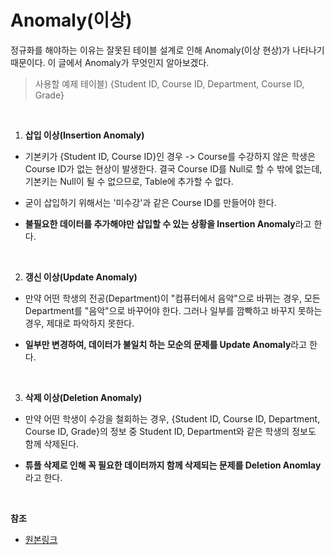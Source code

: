 # Anomaly(이상)

정규화를 해야하는 이유는 잘못된 테이블 설계로 인해 Anomaly(이상 현상)가 나타나기 때문이다. 이 글에서 Anomaly가 무엇인지 알아보겠다.

> 사용할 예제 테이블) {Student ID, Course ID, Department, Course ID, Grade}

<br/>

1. **삽입 이상(Insertion Anomaly)**

* 기본키가 {Student ID, Course ID}인 경우 -> Course를 수강하지 않은 학생은 Course ID가 없는 현상이 발생한다. 결국 Course ID를 Null로 할 수 밖에 없는데, 기본키는 Null이 될 수 없으므로, Table에 추가할 수 없다.

* 굳이 삽입하기 위해서는 '미수강'과 같은 Course ID를 만들어야 한다.

* **불필요한 데이터를 추가해야만 삽입할 수 있는 상황을 Insertion Anomaly**라고 한다.

<br/>

2. **갱신 이상(Update Anomaly)**

* 만약 어떤 학생의 전공(Department)이 "컴퓨터에서 음악"으로 바뀌는 경우, 모든 Department를 "음악"으로 바꾸어야 한다. 그러나 일부를 깜빡하고 바꾸지 못하는 경우, 제대로 파악하지 못한다.

* **일부만 변경하여, 데이터가 불일치 하는 모순의 문제를 Update Anomaly**라고 한다.

<br/>

3. **삭제 이상(Deletion Anomaly)**

* 만약 어떤 학생이 수강을 철회하는 경우, {Student ID, Course ID, Department, Course ID, Grade}의 정보 중 Student ID, Department와 같은 학생의 정보도 함께 삭제된다.

* **튜플 삭제로 인해 꼭 필요한 데이터까지 함께 삭제되는 문제를 Deletion Anomlay**라고 한다.

<br/>

**참조**
* [원본링크](https://gyoogle.dev/blog/computer-science/data-base/Anomaly.html)